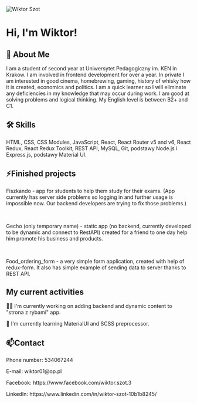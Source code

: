 ![Wiktor Szot](https://user-images.githubusercontent.com/91805944/171019047-10dbb7b8-9308-42d8-9ac9-c13c1fb468b3.png)

# Hi, I'm Wiktor!


## 🚀 About Me
I am a student of second year at Uniwersytet Pedagogiczny im. KEN in Krakow. I am involved in frontend development for over a year. In private I am interested in good cinema, homebrewing, gaming, history of whisky how it is created, economics and politics. I am a quick learner so I will eliminate any deficiencies in my knowledge that may occur during work. I am good at solving problems and logical thinking. My English level is between B2+ and C1. 

## 🛠 Skills
HTML, CSS, CSS Modules, JavaScript, React, React Router v5 and v6, React Redux, React Redux Toolkit, REST API, MySQL, Git, podstawy Node.js i Express.js, podstawy Material UI.

## ⚡️Finished projects
<p>Fiszkando - app for students to help them study for their exams. (App currently has server side problems so logging in and further usage is impossible now. Our backend developers are trying to fix those problems.)</p><br/>
<p>Gecho (only temporary name) - static app (no backend, currently developed to be dynamic and connect to RestAPI) created for a friend to one day help him promote his business and products.</p><br/>
<p>Food_ordering_form  - a very simple form application, created with help of redux-form. It also has simple example of sending data to server thanks to REST API.</p>

## My current activities
👩‍💻 I'm currently working on adding backend and dynamic content to "strona z rybami" app.

🧠 I'm currently learning MaterialUI and SCSS preprocessor.

## 📫Contact
<p>Phone number: 534067244</p>
<p>E-mail: wiktor01@op.pl</p>
<p>Facebook: https://www.facebook.com/wiktor.szot.3</p>
<p>LinkedIn: https://www.linkedin.com/in/wiktor-szot-10b1b8245/</p>

